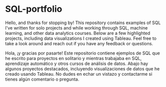 # SQL-portfolio

Hello, and thanks for stopping by! This repository contains examples of SQL I've written for solo projects and while working through SQL, machine learning, and other data analytics courses. Below are a few highlighted projects, including data visualizations I created using Tableau. Feel free to take a look around and reach out if you have any feedback or questions.

Hola, ¡y gracias por pasarte! Este repositorio contiene ejemplos de SQL que he escrito para proyectos en solitario y mientras trabajaba en SQL, aprendizaje automático y otros cursos de análisis de datos. Abajo hay algunos proyectos destacados, incluyendo visualizaciones de datos que he creado usando Tableau. No dudes en echar un vistazo y contactarme si tienes algún comentario o pregunta.
